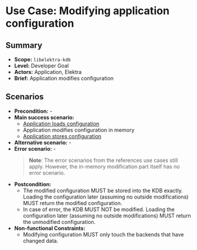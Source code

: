 # Use Case: Modifying application configuration

## Summary

- **Scope:** `libelektra-kdb`
- **Level:** Developer Goal
- **Actors:** Application, Elektra
- **Brief:** Application modifies configuration

## Scenarios

- **Precondition:** -
- **Main success scenario:**
  - [Application loads configuration](UC_get_config.md)
  - Application modifies configuration in memory
  - [Application stores configuration](UC_set_config.md)
- **Alternative scenario:** -
- **Error scenario:** -
  > **Note**: The error scenarios from the references use cases still apply.
  > However, the in-memory modification part itself has no error scenario.
- **Postcondition:**
  - The modified configuration MUST be stored into the KDB exactly.
    Loading the configuration later (assuming no outside modifications) MUST return the modified configuration.
  - In case of error, the KDB MUST NOT be modified.
    Loading the configuration later (assuming no outside modifications) MUST return the unmodified configuration.
- **Non-functional Constraints:**
  - Modifying configuration MUST only touch the backends that have changed data.
